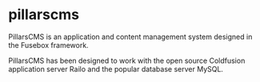 pillarscms
==========
PillarsCMS is an application and content management system designed in the Fusebox framework.

PillarsCMS has been designed to work with the open source Coldfusion application server Railo and the popular database server MySQL.
